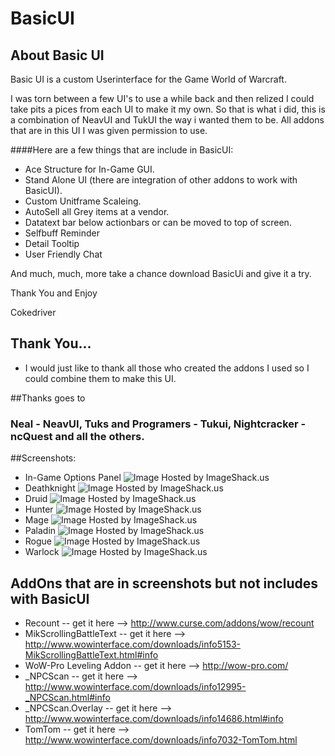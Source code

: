 # BasicUI

## About Basic UI
Basic UI is a custom Userinterface for the Game World of Warcraft.

I was torn between a few UI's to use a while back and then relized I could take pits a pices from each UI to make it my own.
So that is what i did, this is a combination of NeavUI and TukUI the way i wanted them to be. 
All addons that are in this UI I was given permission to use.

####Here are a few things that are include in BasicUI:
- Ace Structure for In-Game GUI.
- Stand Alone UI (there are integration of other addons to work with BasicUI).
- Custom Unitframe Scaleing.
- AutoSell all Grey items at a vendor.
- Datatext bar below actionbars or can be moved to top of screen.
- Selfbuff Reminder
- Detail Tooltip
- User Friendly Chat

And much, much, more take a chance download BasicUi and give it a try.



Thank You and Enjoy

Cokedriver
 
 
## Thank You...
 
 - I would just like to thank all those who created the addons I used so I could combine them to make this UI.

##Thanks goes to
 
### Neal - NeavUI, Tuks and Programers - Tukui, Nightcracker - ncQuest and all the others.


##Screenshots:
- In-Game Options Panel
<img src="http://img94.imageshack.us/img94/4425/ingameoptions.jpg" alt="Image Hosted by ImageShack.us"/><br/>
- Deathknight
<img src="http://img40.imageshack.us/img40/2628/deathknightlayout.jpg" alt="Image Hosted by ImageShack.us"/><br/>
- Druid
<img src="http://img829.imageshack.us/img829/5387/druidlayout.jpg" alt="Image Hosted by ImageShack.us"/><br/>
- Hunter
<img src="http://img31.imageshack.us/img31/2710/hunterlayout.jpg" alt="Image Hosted by ImageShack.us"/><br/>
- Mage
<img src="http://img651.imageshack.us/img651/7117/magelayout.jpg" alt="Image Hosted by ImageShack.us"/><br/>
- Paladin
<img src="http://img812.imageshack.us/img812/6106/paladinlayout.jpg" alt="Image Hosted by ImageShack.us"/><br/>
- Rogue 
<img src="http://img29.imageshack.us/img29/9160/roguelayout.jpg" alt="Image Hosted by ImageShack.us"/><br/>
- Warlock
<img src="http://img27.imageshack.us/img27/6289/warlocklayout.jpg" alt="Image Hosted by ImageShack.us"/><br/>


## AddOns that are in screenshots but not includes with BasicUI

- Recount -- get it here --> http://www.curse.com/addons/wow/recount
- MikScrollingBattleText -- get it here --> http://www.wowinterface.com/downloads/info5153-MikScrollingBattleText.html#info
- WoW-Pro Leveling Addon -- get it here --> http://wow-pro.com/
- _NPCScan -- get it here --> http://www.wowinterface.com/downloads/info12995-_NPCScan.html#info
- _NPCScan.Overlay -- get it here --> http://www.wowinterface.com/downloads/info14686.html#info
- TomTom -- get it here --> http://www.wowinterface.com/downloads/info7032-TomTom.html
